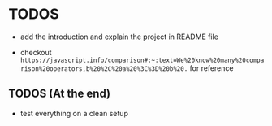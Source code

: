 # TODOS

- add the introduction and explain the project in README file

- checkout `https://javascript.info/comparison#:~:text=We%20know%20many%20comparison%20operators,b%20%2C%20a%20%3C%3D%20b%20.` for reference

## TODOS (At the end)

- test everything on a clean setup
